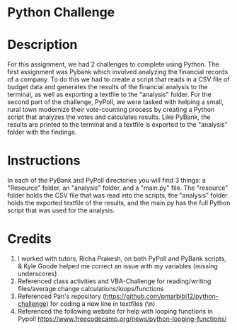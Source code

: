 # Python Challenge

# Description
For this assignment, we had 2 challenges to complete using Python. The first assignment was Pybank which involved analyzing the financial records of a company. To do this we had to create a script that reads in a CSV file of budget data and generates the results of the financial analysis to the terminal, as well as exporting a textfile to the "analysis" folder. For the second part of the challenge, PyPoll, we were tasked with helping a small, rural town modernize their vote-counting process by creating a Python script that analyzes the votes and calculates results. Like PyBank, the results are printed to the terminal and a textfile is exported to the "analysis" folder with the findings.

# Instructions
In each of the PyBank and PyPoll directories you will find 3 things: a "Resource" folder, an "analysis" folder, and a "main.py" file. The "resource" folder holds the CSV file that was read into the scripts, the "analysis" folder holds the exported textfile of the results, and the main.py has the full Python script that was used for the analysis.

# Credits
1. I worked with tutors, Richa Prakesh, on both PyPoll and PyBank scripts, & Kyle Goode helped me correct an issue with my variables (missing underscores)
2. Referenced class activities and VBA-Challenge for reading/writing files/average change calculations/loops/functions
3. Referenced Pan's repository (https://github.com/pmarbibi12/python-challenge) for coding a new line in textfiles (\n)
4. Referenced the following website for help with looping functions in Pypoll https://www.freecodecamp.org/news/python-looping-functions/ 

